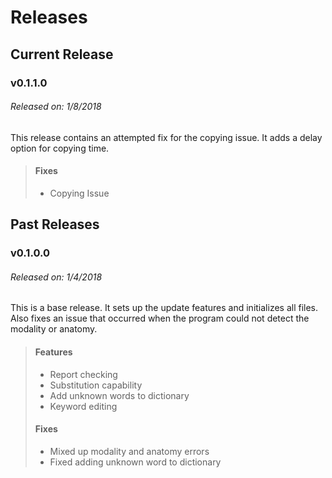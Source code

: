 # Releases

## Current Release
### v0.1.1.0
###### Released on: 1/8/2018
This release contains an attempted fix for the
copying issue. It adds a delay option for copying
time.
> #### Fixes
> * Copying Issue

## Past Releases
### v0.1.0.0
###### Released on: 1/4/2018
This is a base release. It sets up the update
features and initializes all files. Also fixes an
issue that occurred when the program could not
detect the modality or anatomy.
> #### Features
> * Report checking
> * Substitution capability
> * Add unknown words to dictionary
> * Keyword editing
> #### Fixes
> * Mixed up modality and anatomy errors
> * Fixed adding unknown word to dictionary